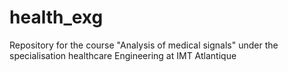 # health_exg
Repository for the course "Analysis of medical signals" under the specialisation healthcare Engineering at IMT Atlantique

